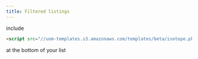 ```yaml
---
title: Filtered listings
---
```

include
```html
<script src="//uom-templates.s3.amazonaws.com/templates/beta/isotope.pkgd.min.js"></script>
```
at the bottom of your list